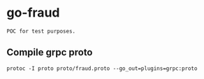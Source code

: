 # go-fraud

    POC for test purposes.

## Compile grpc proto

    protoc -I proto proto/fraud.proto --go_out=plugins=grpc:proto

